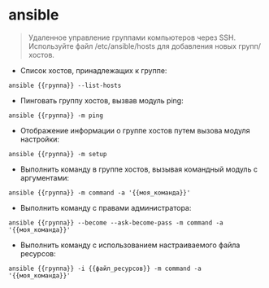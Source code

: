 # ansible

> Удаленное управление группами компьютеров через SSH.
> Используйте файл /etc/ansible/hosts для добавления новых групп/хостов.

- Список хостов, принадлежащих к группе:

`ansible {{группа}} --list-hosts`

- Пинговать группу хостов, вызвав модуль ping:

`ansible {{группа}} -m ping`

- Отображение информации о группе хостов путем вызова модуля настройки:

`ansible {{группа}} -m setup`

- Выполнить команду в группе хостов, вызывая командный модуль с аргументами:

`ansible {{группа}} -m command -a '{{моя_команда}}'`

- Выполнить команду с правами администратора:

`ansible {{группа}} --become --ask-become-pass -m command -a '{{моя_команда}}'`

- Выполнить команду с использованием настраиваемого файла ресурсов:

`ansible {{группа}} -i {{файл_ресурсов}} -m command -a '{{моя_команда}}'`
